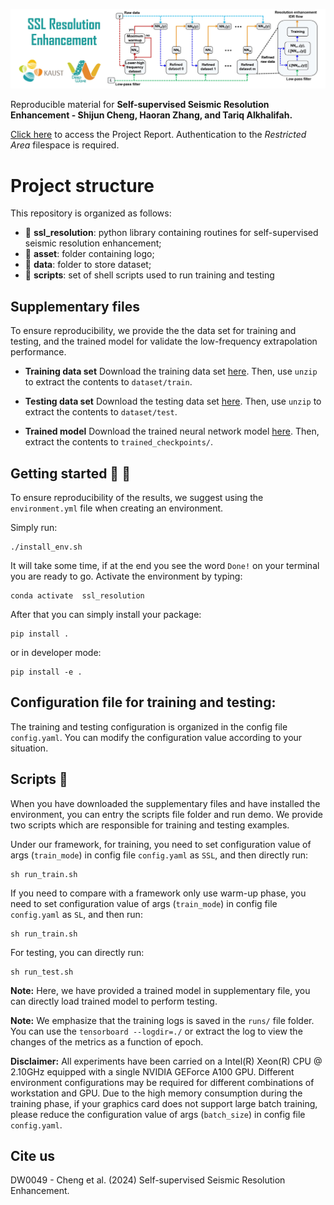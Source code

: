 ![LOGO](https://github.com/DeepWave-Kaust/SSL-Resolution-Enhancement/blob/main/asset/logo.jpg)

Reproducible material for **Self-supervised Seismic Resolution Enhancement - Shijun Cheng, Haoran Zhang, and Tariq Alkhalifah.**

[Click here](https://kaust.sharepoint.com/:f:/r/sites/M365_Deepwave_Documents/Shared%20Documents/Restricted%20Area/REPORTS/DW0049?csf=1&web=1&e=8j0vgx) to access the Project Report. Authentication to the _Restricted Area_ filespace is required.

# Project structure
This repository is organized as follows:

* :open_file_folder: **ssl_resolution**: python library containing routines for self-supervised seismic resolution enhancement;
* :open_file_folder: **asset**: folder containing logo;
* :open_file_folder: **data**: folder to store dataset;
* :open_file_folder: **scripts**: set of shell scripts used to run training and testing

## Supplementary files
To ensure reproducibility, we provide the the data set for training and testing, and the trained model for validate the low-frequency extrapolation performance. 

* **Training data set**
Download the training data set [here](https://kaust.sharepoint.com/:f:/r/sites/M365_Deepwave_Documents/Shared%20Documents/Restricted%20Area/DW0027/dataset/train?csf=1&web=1&e=BWxDFb). Then, use `unzip` to extract the contents to `dataset/train`.

* **Testing data set**
Download the testing data set [here](https://kaust.sharepoint.com/:f:/r/sites/M365_Deepwave_Documents/Shared%20Documents/Restricted%20Area/DW0027/dataset/test?csf=1&web=1&e=bOl78N). Then, use `unzip` to extract the contents to `dataset/test`.

* **Trained model**
Download the trained neural network model [here](https://kaust.sharepoint.com/:f:/r/sites/M365_Deepwave_Documents/Shared%20Documents/Restricted%20Area/DW0027?csf=1&web=1&e=MRsEhA). Then, extract the contents to `trained_checkpoints/`.

## Getting started :space_invader: :robot:
To ensure reproducibility of the results, we suggest using the `environment.yml` file when creating an environment.

Simply run:
```
./install_env.sh
```
It will take some time, if at the end you see the word `Done!` on your terminal you are ready to go. Activate the environment by typing:
```
conda activate  ssl_resolution
```

After that you can simply install your package:
```
pip install .
```
or in developer mode:
```
pip install -e .
```

## Configuration file for training and testing:
The training and testing configuration is organized in the config file `config.yaml`. You can modify the configuration value according to your situation.

## Scripts :page_facing_up:
When you have downloaded the supplementary files and have installed the environment, you can entry the scripts file folder and run demo. We provide two scripts which are responsible for training and testing examples.

Under our framework, for training, you need to set configuration value of args (`train_mode`) in config file `config.yaml` as `SSL`, and then directly run:
```
sh run_train.sh
```

If you need to compare with a framework only use warm-up phase, you need to set configuration value of args (`train_mode`) in config file `config.yaml` as `SL`, and then run:
```
sh run_train.sh
```

For testing, you can directly run:
```
sh run_test.sh
```
**Note:** Here, we have provided a trained model in supplementary file, you can directly load trained model to perform testing.

**Note:** We emphasize that the training logs is saved in the `runs/` file folder. You can use the `tensorboard --logdir=./` or extract the log to view the changes of the metrics as a function of epoch.

**Disclaimer:** All experiments have been carried on a Intel(R) Xeon(R) CPU @ 2.10GHz equipped with a single NVIDIA GEForce A100 GPU. Different environment 
configurations may be required for different combinations of workstation and GPU. Due to the high memory consumption during the training phase, if your graphics card does not support large batch training, please reduce the configuration value of args (`batch_size`) in config file `config.yaml`.

## Cite us 
DW0049 - Cheng et al. (2024) Self-supervised Seismic Resolution Enhancement.


